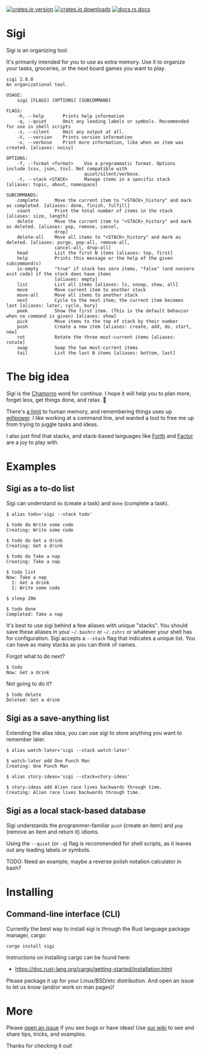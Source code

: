 [![crates.io version](https://img.shields.io/crates/v/sigi)](https://crates.io/crates/sigi)
[![crates.io downloads](https://img.shields.io/crates/d/sigi?label=crates.io%20downloads)](https://crates.io/crates/sigi)
[![docs.rs docs](https://docs.rs/mio/badge.svg)](https://docs.rs/sigi)

# Sigi

Sigi is an organizing tool.

It's primarily intended for you to use as extra memory. Use it to organize your
tasks, groceries, or the next board games you want to play.

```
sigi 2.0.0
An organizational tool.

USAGE:
    sigi [FLAGS] [OPTIONS] [SUBCOMMAND]

FLAGS:
    -h, --help       Prints help information
    -q, --quiet      Omit any leading labels or symbols. Recommended for use in shell scripts
    -s, --silent     Omit any output at all.
    -V, --version    Prints version information
    -v, --verbose    Print more information, like when an item was created. [aliases: noisy]

OPTIONS:
    -f, --format <format>    Use a programmatic format. Options include [csv, json, tsv]. Not compatible with
                             quiet/silent/verbose.
    -t, --stack <STACK>      Manage items in a specific stack [aliases: topic, about, namespace]

SUBCOMMANDS:
    complete      Move the current item to "<STACK>_history" and mark as completed. [aliases: done, finish, fulfill]
    count         Print the total number of items in the stack [aliases: size, length]
    delete        Move the current item to "<STACK>_history" and mark as deleted. [aliases: pop, remove, cancel,
                  drop]
    delete-all    Move all items to "<STACK>_history" and mark as deleted. [aliases: purge, pop-all, remove-all,
                  cancel-all, drop-all]
    head          List the first N items [aliases: top, first]
    help          Prints this message or the help of the given subcommand(s)
    is-empty      "true" if stack has zero items, "false" (and nonzero exit code) if the stack does have items
                  [aliases: empty]
    list          List all items [aliases: ls, snoop, show, all]
    move          Move current item to another stack
    move-all      Move all items to another stack
    next          Cycle to the next item; the current item becomes last [aliases: later, cycle, bury]
    peek          Show the first item. (This is the default behavior when no command is given) [aliases: show]
    pick          Move items to the top of stack by their number
    push          Create a new item [aliases: create, add, do, start, new]
    rot           Rotate the three most-current items [aliases: rotate]
    swap          Swap the two most-current items
    tail          List the last N items [aliases: bottom, last]
```

# The big idea

_Sigi_ is the [Chamorro](https://en.wikipedia.org/wiki/Chamorro_language) word
for _continue_. I hope it will help you to plan more, forget less, get things
done, and relax. 🌴

There's [a limit](https://wiki.c2.com/?SevenPlusOrMinusTwo) to human memory, and
remembering things uses up [willpower](https://www.penguinrandomhouse.com/books/307740/willpower-by-roy-f-baumeister-and-john-tierney/).
I like working at a command line, and wanted a tool to free me up from trying to
juggle tasks and ideas.

I also just find that stacks, and stack-based languages like
[Forth](https://en.wikipedia.org/wiki/Forth_(programming_language)) and
[Factor](https://factorcode.org) are a joy to play with.

# Examples

## Sigi as a to-do list

Sigi can understand `do` (create a task) and `done` (complete a task).

```
$ alias todo='sigi --stack todo'

$ todo do Write some code
Creating: Write some code

$ todo do Get a drink
Creating: Get a drink

$ todo do Take a nap
Creating: Take a nap

$ todo list
Now: Take a nap
  1: Get a drink
  2: Write some code

$ sleep 20m

$ todo done
Completed: Take a nap
```

It's best to use sigi behind a few aliases with unique "stacks". You should
save these aliases in your `~/.bashrc` or `~/.zshrc` or whatever your shell has
for configuration. Sigi accepts a `--stack` flag that indicates a unique list.
You can have as many stacks as you can think of names.

Forgot what to do next?

```
$ todo
Now: Get a drink
```

Not going to do it?

```
$ todo delete
Deleted: Get a drink
```

## Sigi as a save-anything list

Extending the alias idea, you can use sigi to store anything you want to
remember later.

```
$ alias watch-later='sigi --stack watch-later'

$ watch-later add One Punch Man
Creating: One Punch Man
```

```
$ alias story-ideas='sigi --stack=story-ideas'

$ story-ideas add Alien race lives backwards through time.
Creating: Alien race lives backwards through time.
```

## Sigi as a local stack-based database

Sigi understands the programmer-familiar `push` (create an item) and `pop`
(remove an item and return it) idioms.

Using the `--quiet` (or `-q`) flag is recommended for shell scripts, as it
leaves out any leading labels or symbols.

TODO: Need an example, maybe a reverse polish notation calculator in bash?

# Installing

## Command-line interface (CLI)

Currently the best way to install sigi is through the Rust language package
manager, cargo:

```
cargo install sigi
```

Instructions on installing cargo can be found here:

- https://doc.rust-lang.org/cargo/getting-started/installation.html

Please package it up for your Linux/BSD/etc distribution. And open an issue
to let us know (and/or work on man pages)!

# More

Please [open an issue](https://github.com/hiljusti/sigi/issues) if you see
bugs or have ideas! Use [our wiki](https://github.com/hiljusti/sigi/wiki) to
see and share tips, tricks, and examples.

Thanks for checking it out!
